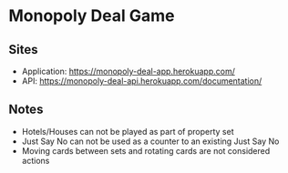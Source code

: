 # Monopoly Deal Game

## Sites

- Application: https://monopoly-deal-app.herokuapp.com/
- API: https://monopoly-deal-api.herokuapp.com/documentation/


## Notes
- Hotels/Houses can not be played as part of property set
- Just Say No can not be used as a counter to an existing Just Say No
- Moving cards between sets and rotating cards are not considered actions
